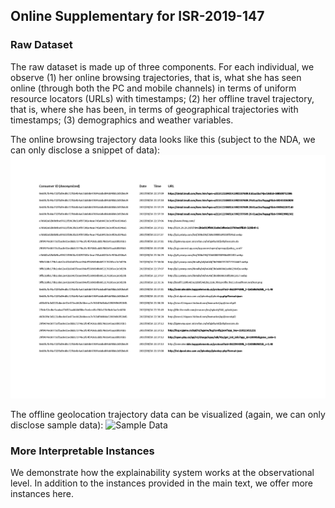 ## Online Supplementary for ISR-2019-147

### Raw Dataset
The raw dataset is made up of three components. For each individual, we observe (1) her online browsing trajectories, that is, what she has seen online (through both the PC and mobile channels) in terms of uniform resource locators (URLs) with timestamps; (2) her offline travel trajectory, that is, where she has been, in terms of geographical trajectories with timestamps; (3) demographics and weather variables.

The online browsing trajectory data looks like this (subject to the NDA, we can only disclose a snippet of data):
![Sample Data](https://github.com/scuseei/ISR-2019-147/blob/master/Online%20Trajectory.png)

The offline geolocation trajectory data can be visualized (again, we can only disclose sample data):
![Sample Data](https://github.com/scuseei/ISR-2019-147/blob/master/Offline%20Trajectory.gif)

### More Interpretable Instances 
We demonstrate how the explainability system works at the observational level. In addition to the instances provided in the main text, we offer more instances here. 
